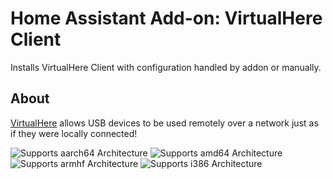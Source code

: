 # Home Assistant Add-on: VirtualHere Client

Installs VirtualHere Client with configuration handled by addon or manually.

## About

[VirtualHere][virtualhere] allows USB devices to be used remotely over a network just as if they were locally connected!

![Supports aarch64 Architecture][aarch64-shield]
![Supports amd64 Architecture][amd64-shield]
![Supports armhf Architecture][armhf-shield]
![Supports i386 Architecture][i386-shield]

[aarch64-shield]: https://img.shields.io/badge/aarch64-yes-green.svg
[amd64-shield]: https://img.shields.io/badge/amd64-yes-green.svg
[armhf-shield]: https://img.shields.io/badge/armhf-yes-green.svg
[i386-shield]: https://img.shields.io/badge/i386-yes-green.svg
[virtualhere]: https://www.virtualhere.com/
